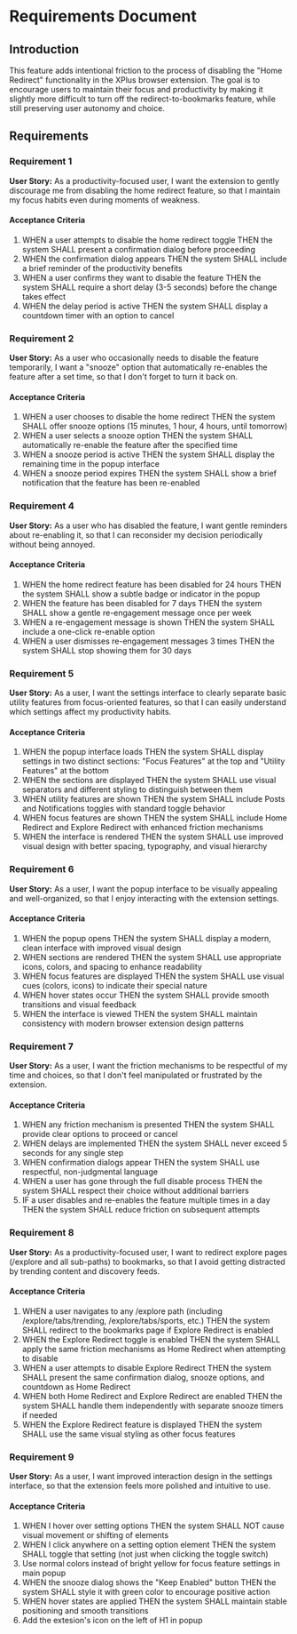 # Requirements Document

## Introduction

This feature adds intentional friction to the process of disabling the "Home Redirect" functionality in the XPlus browser extension. The goal is to encourage users to maintain their focus and productivity by making it slightly more difficult to turn off the redirect-to-bookmarks feature, while still preserving user autonomy and choice.

## Requirements

### Requirement 1

**User Story:** As a productivity-focused user, I want the extension to gently discourage me from disabling the home redirect feature, so that I maintain my focus habits even during moments of weakness.

#### Acceptance Criteria

1. WHEN a user attempts to disable the home redirect toggle THEN the system SHALL present a confirmation dialog before proceeding
2. WHEN the confirmation dialog appears THEN the system SHALL include a brief reminder of the productivity benefits
3. WHEN a user confirms they want to disable the feature THEN the system SHALL require a short delay (3-5 seconds) before the change takes effect
4. WHEN the delay period is active THEN the system SHALL display a countdown timer with an option to cancel

### Requirement 2

**User Story:** As a user who occasionally needs to disable the feature temporarily, I want a "snooze" option that automatically re-enables the feature after a set time, so that I don't forget to turn it back on.

#### Acceptance Criteria

1. WHEN a user chooses to disable the home redirect THEN the system SHALL offer snooze options (15 minutes, 1 hour, 4 hours, until tomorrow)
2. WHEN a user selects a snooze option THEN the system SHALL automatically re-enable the feature after the specified time
3. WHEN a snooze period is active THEN the system SHALL display the remaining time in the popup interface
4. WHEN a snooze period expires THEN the system SHALL show a brief notification that the feature has been re-enabled

### Requirement 4

**User Story:** As a user who has disabled the feature, I want gentle reminders about re-enabling it, so that I can reconsider my decision periodically without being annoyed.

#### Acceptance Criteria

1. WHEN the home redirect feature has been disabled for 24 hours THEN the system SHALL show a subtle badge or indicator in the popup
2. WHEN the feature has been disabled for 7 days THEN the system SHALL show a gentle re-engagement message once per week
3. WHEN a re-engagement message is shown THEN the system SHALL include a one-click re-enable option
4. WHEN a user dismisses re-engagement messages 3 times THEN the system SHALL stop showing them for 30 days

### Requirement 5

**User Story:** As a user, I want the settings interface to clearly separate basic utility features from focus-oriented features, so that I can easily understand which settings affect my productivity habits.

#### Acceptance Criteria

1. WHEN the popup interface loads THEN the system SHALL display settings in two distinct sections: "Focus Features" at the top and "Utility Features" at the bottom
2. WHEN the sections are displayed THEN the system SHALL use visual separators and different styling to distinguish between them
3. WHEN utility features are shown THEN the system SHALL include Posts and Notifications toggles with standard toggle behavior
4. WHEN focus features are shown THEN the system SHALL include Home Redirect and Explore Redirect with enhanced friction mechanisms
5. WHEN the interface is rendered THEN the system SHALL use improved visual design with better spacing, typography, and visual hierarchy

### Requirement 6

**User Story:** As a user, I want the popup interface to be visually appealing and well-organized, so that I enjoy interacting with the extension settings.

#### Acceptance Criteria

1. WHEN the popup opens THEN the system SHALL display a modern, clean interface with improved visual design
2. WHEN sections are rendered THEN the system SHALL use appropriate icons, colors, and spacing to enhance readability
3. WHEN focus features are displayed THEN the system SHALL use visual cues (colors, icons) to indicate their special nature
4. WHEN hover states occur THEN the system SHALL provide smooth transitions and visual feedback
5. WHEN the interface is viewed THEN the system SHALL maintain consistency with modern browser extension design patterns

### Requirement 7

**User Story:** As a user, I want the friction mechanisms to be respectful of my time and choices, so that I don't feel manipulated or frustrated by the extension.

#### Acceptance Criteria

1. WHEN any friction mechanism is presented THEN the system SHALL provide clear options to proceed or cancel
2. WHEN delays are implemented THEN the system SHALL never exceed 5 seconds for any single step
3. WHEN confirmation dialogs appear THEN the system SHALL use respectful, non-judgmental language
4. WHEN a user has gone through the full disable process THEN the system SHALL respect their choice without additional barriers
5. IF a user disables and re-enables the feature multiple times in a day THEN the system SHALL reduce friction on subsequent attempts

### Requirement 8

**User Story:** As a productivity-focused user, I want to redirect explore pages (/explore and all sub-paths) to bookmarks, so that I avoid getting distracted by trending content and discovery feeds.

#### Acceptance Criteria

1. WHEN a user navigates to any /explore path (including /explore/tabs/trending, /explore/tabs/sports, etc.) THEN the system SHALL redirect to the bookmarks page if Explore Redirect is enabled
2. WHEN the Explore Redirect toggle is enabled THEN the system SHALL apply the same friction mechanisms as Home Redirect when attempting to disable
3. WHEN a user attempts to disable Explore Redirect THEN the system SHALL present the same confirmation dialog, snooze options, and countdown as Home Redirect
4. WHEN both Home Redirect and Explore Redirect are enabled THEN the system SHALL handle them independently with separate snooze timers if needed
5. WHEN the Explore Redirect feature is displayed THEN the system SHALL use the same visual styling as other focus features

### Requirement 9

**User Story:** As a user, I want improved interaction design in the settings interface, so that the extension feels more polished and intuitive to use.

#### Acceptance Criteria

1. WHEN I hover over setting options THEN the system SHALL NOT cause visual movement or shifting of elements
2. WHEN I click anywhere on a setting option element THEN the system SHALL toggle that setting (not just when clicking the toggle switch)
3. Use normal colors instead of bright yellow for focus feature settings in main popup
4. WHEN the snooze dialog shows the "Keep Enabled" button THEN the system SHALL style it with green color to encourage positive action
5. WHEN hover states are applied THEN the system SHALL maintain stable positioning and smooth transitions
6. Add the extesion's icon on the left of H1 in popup
